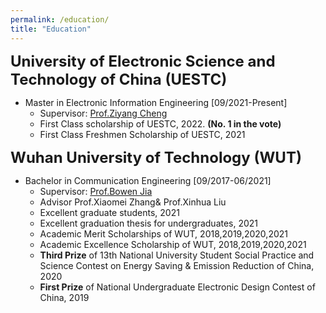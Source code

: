 ```yaml
---
permalink: /education/
title: "Education"
---
```


<font size="5"><b>University of Electronic Science and Technology of China (UESTC)</b></font>

+ Master in Electronic Information Engineering [09/2021-Present]
  + Supervisor: [Prof.Ziyang Cheng](https://scholar.google.com/citations?user=a8Ua8ywAAAAJ&hl)
  + First Class scholarship of UESTC, 2022. **(No. 1 in the vote)**
  + First Class Freshmen Scholarship of UESTC, 2021

<font size="5"><b>Wuhan University of Technology (WUT)</b></font>

+ Bachelor in Communication Engineering [09/2017-06/2021]
  + Supervisor: [Prof.Bowen Jia](https://scholar.google.com.hk/citations?user=GLzYyJwAAAAJ&hl=en&oi=sra)
  + Advisor Prof.Xiaomei Zhang& Prof.Xinhua Liu
  + Excellent graduate students, 2021
  + Excellent graduation thesis for undergraduates, 2021
  + Academic Merit Scholarships of WUT, 2018,2019,2020,2021
  + Academic Excellence Scholarship of WUT, 2018,2019,2020,2021 
  + **Third Prize** of 13th National University Student Social Practice and Science Contest on Energy Saving & Emission Reduction of China, 2020
  + **First Prize** of National Undergraduate Electronic Design Contest of China, 2019
